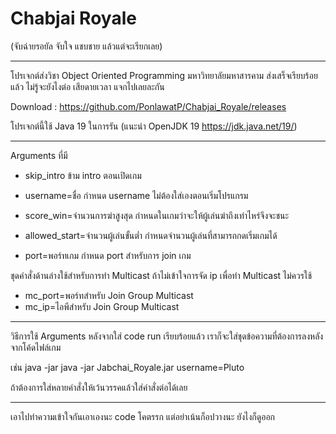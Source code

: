 # Chabjai Royale 
(จับฉ่ายรอยัล จับใจ แชบชาย แล้วแต่จะเรียกเลย)

-------------------------------------------

โปรเจกต์ส่งวิชา Object Oriented Programming มหาวิทยาลัยมหาสารคาม
ส่งเสร็จเรียบร้อยแล้ว ไม่รู้จะยังไงต่อ เสียดายเวลา แจกไปเลยละกัน

Download : https://github.com/PonlawatP/Chabjai_Royale/releases

โปรเจกต์นี้ใช้ Java 19 ในการรัน (แนะนำ OpenJDK 19 https://jdk.java.net/19/)

-------------------------------------------

Arguments ที่มี

- skip_intro
ข้าม intro ตอนเปิดเกม

- username=ชื่อ
กำหนด username ไม่ต้องใส่เองตอนเริ่มโปรแกรม

- score_win=จำนวนการฆ่าสูงสุด
กำหนดในเกมว่าจะให้ผู้เล่นฆ่าถึงเท่าไหร่จึงจะชนะ

- allowed_start=จำนวนผู้เล่นขั้นต่ำ
กำหนดจำนวนผู้เล่นที่สามารถกดเริ่มเกมได้

- port=พอร์ทเกม
กำหนด port สำหรับการ join เกม

ชุดคำสั่งด้านล่างใช้สำหรับการทำ Multicast ถ้าไม่เข้าใจการจัด ip เพื่อทำ Multicast ไม่ควรใช้
- mc_port=พอร์ทสำหรับ Join Group Multicast
- mc_ip=ไอพีสำหรับ Join Group Multicast 

-------------------------------------------

วิธีการใช้ Arguments
หลังจากใส่ code run เรียบร้อยแล้ว เราก็จะใส่ชุดข้อความที่ต้องการลงหลังจากโค้ดไฟล์เกม

เช่น
java -jar <file> <args>
java -jar Jabchai_Royale.jar username=Pluto

ถ้าต้องการใส่หลายคำสั่งให้เว้นวรรคแล้วใส่คำสั่งต่อได้เลย

-------------------------------------------

เอาไปทำความเข้าใจกันเอาเองนะ code โคตรรก แต่อย่าเน้นก็อปวางนะ ยังไงก็ดูออก

